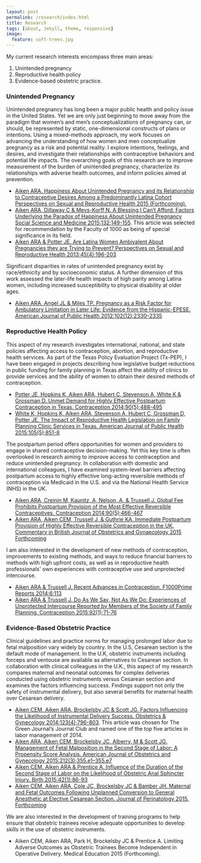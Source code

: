 ```yaml
---
layout: post
permalink: /research/index.html
title: Research
tags: [about, Jekyll, theme, responsive]
image:
  feature: soft-trees.jpg
---
```


My current research interests encompass three main areas:  
1) Unintended pregnancy  
2) Reproductive health policy  
3) Evidence-based obstetric practice.  

###   Unintended Pregnancy 

Unintended pregnancy has long been a major public health and policy issue in the United States. Yet we are only just beginning to move away from the paradigm that women’s and men’s conceptualizations of pregnancy can, or should, be represented by static, one-dimensional constructs of plans or intentions. Using a mixed-methods approach, my work focuses on advancing the understanding of how women and men conceptualize pregnancy as a risk and potential reality. I explore intentions, feelings, and desires, and investigate their relationships with contraceptive behaviors and potential life impacts. The overarching goals of this research are to improve measurement of the burden of unintended pregnancy, characterize its relationships with adverse health outcomes, and inform policies aimed at prevention.   
* [Aiken ARA. Happiness About Unintended Pregnancy and its Relationship to Contraceptive Desires Among a Predominantly Latina Cohort Perspectives on Sexual and Reproductive Health 2015 (Forthcoming).](http://www.ncbi.nlm.nih.gov/pubmed/?term=Happiness+About+Unintended+Pregnancy+and+its+Relationship+to+Contraceptive+Desires+Among+a+Predominantly+++++++++++++Latina+Cohort+Perspectives+on+Sexual+and+Reproductive+Health+2015)  
* [Aiken ARA, Dillaway C & Mevs-Korff N. A Blessing I Can’t Afford: Factors Underlying the
Paradox of Happiness About Unintended Pregnancy Social Science and Medicine 2015:132;149-155](http://www.ncbi.nlm.nih.gov/pubmed/?term=a+blessing+i+can't+afford).  This article was selected for recommendation by the Faculty of 1000 as being of special significance in its field.  
* [Aiken ARA & Potter JE. Are Latina Women Ambivalent About Pregnancies they are Trying to Prevent? Perspectives on Sexual and Reproductive Health 2013:45(4);196-203](http://www.ncbi.nlm.nih.gov/pubmed/?term=Are+Latina+Women+Ambivalent+About+Pregnancies+they+are+Trying+to+Prevent%3F+Perspectives+on+Sexual+and+Reproductive+Health)  


Significant disparities in rates of unintended pregnancy exist by race/ethnicity and by socioeconomic status. A further dimension of this work assessed the later-life health impacts of high parity among Latina women, including increased susceptibility to physical disability at older ages.  
* [Aiken ARA, Angel JL & Miles TP. Pregnancy as a Risk Factor for Ambulatory Limitation in Later Life: Evidence from the Hispanic-EPESE. American Journal of Public Health 2012:102(12);2330–2335](http://www.ncbi.nlm.nih.gov/pubmed/?term=pregnancy+as+a+risk+factor+for+ambulatory+limitation+in+later+life)

### Reproductive Health Policy 

This aspect of my research investigates international, national, and state policies affecting access to contraception, abortion, and reproductive health services. As part of the Texas Policy Evaluation Project (Tx-PEP), I have been engaged in projects describing how legislative budget reductions in public funding for family planning in Texas affect the ability of clinics to provide services and the ability of women to obtain their desired methods of contraception.   
* [Potter JE, Hopkins K, Aiken ARA, Hubert C, Stevenson A, White K & Grossman D. Unmet Demand for Highly Effective Postpartum Contraception in Texas. Contraception 2014:90(5);488-495](http://www.ncbi.nlm.nih.gov/pubmed/?term=Unmet+Demand+for+Highly+Effective+Postpartum+Contraception+in+Texas)  
* [White K, Hopkins K, Aiken ARA, Stevenson A, Hubert C, Grossman D, Potter JE. The Impact of Reproductive Health Legislation on Family Planning Clinic Services in Texas. American Journal of Public Health 2015:105(5);851-8](http://www.ncbi.nlm.nih.gov/pubmed/?term=The+Impact+of+Reproductive+Health+Legislation+on+Family+Planning+Clinic+Services+in+Texas)

The postpartum period offers opportunities for women and providers to engage in shared contraceptive decision-making. Yet this key time is often overlooked in research aiming to improve access to contraception and reduce unintended pregnancy. In collaboration with domestic and international colleagues, I have examined system-level barriers affecting postpartum access to highly effective long-acting reversible methods of contraception via Medicaid in the U.S. and via the National Health Service (NHS) in the UK.  
* [Aiken ARA, Creinin M, Kaunitz, A, Nelson, A, & Trussell J. Global Fee Prohibits Postpartum Provision of the Most Effective Reversible Contraceptives. Contraception 2014:90(5);466-467](http://www.ncbi.nlm.nih.gov/pubmed/?term=Global+Fee+Prohibits+Postpartum+Provision+of+the+Most+Effective+Reversible+Contraceptives.)  
* [Aiken ARA, Aiken CEM, Trussell J, & Guthrie KA. Immediate Postpartum Provision of Highly Effective Reversible Contraception in the UK. Commentary in British Journal of Obstetrics and Gynaecology 2015 Forthcoming](http://www.ncbi.nlm.nih.gov/pubmed/25626730)

I am also interested in the development of new methods of contraception, improvements to existing methods, and ways to reduce financial barriers to methods with high upfront costs, as well as in reproductive health professionals' own experiences with contraceptive use and unprotected intercourse.  
* [Aiken ARA & Trussell J. Recent Advances in Contraception. F1000Prime Reports 2014:6:113](http://www.ncbi.nlm.nih.gov/pubmed/25580267)  
* [Aiken ARA & Trussell J. Do As We Say, Not As We Do: Experiences of Unprotected Intercourse Reported by Members of the Society of Family Planning. Contraception 2015:92(1);71-76](http://www.ncbi.nlm.nih.gov/pubmed/25869630)  

### Evidence-Based Obstetric Practice

Clinical guidelines and practice norms for managing prolonged labor due to fetal malposition vary widely by country. In the U.S, Cesarean section is the default mode of management. In the U.K, obstetric instruments including forceps and ventouse are available as alternatives to Cesarean section. In collaboration with clinical colleagues in the U.K., this aspect of my research compares maternal and neonatal outcomes for complex deliveries conducted using obstetric instruments versus Cesarean section and examines the factors influencing success. Findings support not only the safety of instrumental delivery, but also several benefits for maternal health over Cesarean delivery.  
* [Aiken CEM, Aiken ARA, Brockelsby JC & Scott JG. Factors Influencing the Likelihood of Instrumental Delivery Success. Obstetrics & Gynecology 2014:123(4);796-803](http://www.ncbi.nlm.nih.gov/pubmed/?term=Factors+Influencing+the+Likelihood+of+Instrumental+Delivery+Success). This article was chosen for The Green Journal’s Journal Club and named one of the top five articles in labor management of 2014.  
* [Aiken ARA, Aiken CEM, Brockelsby JC, Alberry, M & Scott JG. Management of Fetal Malposition in the Second Stage of Labor: A Propensity Score Analysis. American Journal of Obstetrics and Gynecology 2015:212(3);355.e1–355.e7](http://www.ncbi.nlm.nih.gov/pubmed/?term=Management+of+Fetal+Malposition+in+the+Second+Stage+of+Labor%3A+A+Propensity+Score+Analysis)  
* [Aiken CEM, Aiken ARA & Prentice A. Influence of the Duration of the Second Stage of Labor on the Likelihood of Obstetric Anal Sphincter Injury. Birth 2015:42(1);86-93](http://www.ncbi.nlm.nih.gov/pubmed/25439012)  
* [Aiken CEM, Aiken ARA, Cole JC, Brockelsby JC & Bamber JH. Maternal and Fetal Outcomes
Following Unplanned Conversion to General Anesthetic at Elective Cesarean Section. Journal of Perinatology 2015. Forthcoming](http://www.ncbi.nlm.nih.gov/pubmed/?term=Maternal+and+Fetal+Outcomes+Following+Unplanned+Conversion+to+General+Anesthetic+at+Elective+Cesarean+Section)  

We are also interested in the development of training programs to help ensure that obstetric trainees receive adequate opportunities to develop skills in the use of obstetric instruments.  
* Aiken CEM, Aiken ARA, Park H, Brockelsby JC & Prentice A. Limiting Adverse Outcomes as Obstetric Trainees Become Independent in Operative Delivery. Medical Education 2015 (Forthcoming).  


 
 
